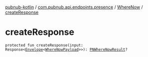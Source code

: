 [pubnub-kotlin](../../index.md) / [com.pubnub.api.endpoints.presence](../index.md) / [WhereNow](index.md) / [createResponse](./create-response.md)

# createResponse

`protected fun createResponse(input: Response<`[`Envelope`](../../com.pubnub.api.models.server/-envelope/index.md)`<`[`WhereNowPayload`](../../com.pubnub.api.models.server.presence/-where-now-payload/index.md)`>>): `[`PNWhereNowResult`](../../com.pubnub.api.models.consumer.presence/-p-n-where-now-result/index.md)`?`